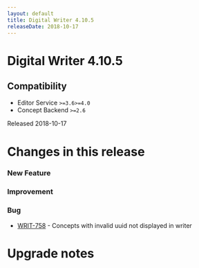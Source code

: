 ```yaml
---
layout: default
title: Digital Writer 4.10.5
releaseDate: 2018-10-17
---
```

<div class="jumbotron">
    <h1>Digital Writer 4.10.5</h1>    
    <h2>Compatibility</h2>
    <ul>
        <li>Editor Service <code>>=3.6</code><code>>=4.0</code></li>
        <li>Concept Backend <code>>=2.6</code></li>
    </ul>
</div>

Released 2018-10-17

 

# Changes in this release  


### New Feature 



### Improvement 



### Bug 
 
 * [WRIT-758](https://jira.infomaker.se/browse/WRIT-758) - Concepts with invalid uuid not displayed in writer 




# Upgrade notes  
           

